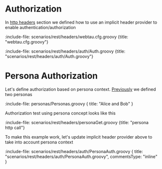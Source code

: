 # Authorization

In [http headers](HTTP/header#implicit-header) section we defined how to use
an implicit header provider to enable authentication/authorization

:include-file: scenarios/rest/headers/webtau.cfg.groovy {title: "webtau.cfg.groovy"}

:include-file: scenarios/rest/headers/auth/Auth.groovy {title: "scenarios/rest/headers/auth/Auth.groovy"}

# Persona Authorization

Let's define authorization based on persona context.
[Previously](persona/introduction#context-definition) we defined two personas

:include-file: personas/Personas.groovy {
  title: "Alice and Bob"
}

Authorization test using persona concept looks like this

:include-file: scenarios/rest/headers/personaGet.groovy {title: "persona http call"}

To make this example work, let's update implicit header provider above to take into account persona context

:include-file: scenarios/rest/headers/auth/PersonaAuth.groovy {
  title: "scenarios/rest/headers/auth/PersonaAuth.groovy",
  commentsType: "inline"
}
